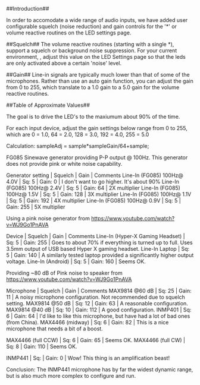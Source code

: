 ##Introduction##

In order to accomodate a wide range of audio inputs, we have added user configurable squelch (noise reduction) and gain controls for the '*' or volume reactive routines on the LED settings page.

##Squelch##
The volume reactive routines (starting with a single *), support a squelch or background noise suppression. For your current environment, , adjust this value on the LED Settings page so that the leds are only activated above a certain 'noise' level.

##Gain##
Line-in signals are typically much lower than that of some of the microphones. Rather than use an auto gain function, you can adjust the gain from 0 to 255, which translate to a 1.0 gain to a 5.0 gain for the volume reactive routines.

##Table of Approximate Values##

 
 The goal is to drive the LED's to the maxiumum about 90% of the time.
 
 For each input device, adjust the gain settings below range from 0 to 255, which are 0 = 1.0, 64 = 2.0, 128 = 3.0, 192 = 4.0, 255 = 5.0
 
 Calculation:  sampleAdj = sample*sampleGain/64+sample;
 
 
 FG085 Sinewave generator providing P-P output @ 100Hz. This generator does not provide pink or white noise capability.
 
 Generator setting | Squelch | Gain | Comments
 Line-In (FG085) 100Hz@  4.0V  | Sq: 5 | Gain: 0   | I don't want to go higher. It's about 90%
 Line-In (FG085) 100Hz@  2.4V  | Sq: 5 | Gain: 64  | 2X multiplier
 Line-In (FG085) 100Hz@  1.5V  | Sq: 5 | Gain: 128 | 3X multiplier
 Line-In (FG085) 100Hz@  1.1V  | Sq: 5 | Gain: 192 | 4X multiplier
 Line-In (FG085) 100Hz@  0.9V  | Sq: 5 | Gain: 255 | 5X multiplier
 
 
 Using a pink noise generator from https://www.youtube.com/watch?v=WJ9Go1PnAVA
 
 Device | Squelch | Gain | Comments
 Line-In (Hyper-X Gaming Headset) | Sq: 5   | Gain: 255 | Goes to about 70% if everything is turned up to full. Uses 3.5mm output of USB based Hyper X gaming headset.
 Line-In Laptop | Sq: 5 | Gain: 140 |   A similarly tested laptop provided a significantly higher output voltage.
 Line-In (Android)    | Sq: 5   | Gain: 160 | Seems OK.


 Providing ~80 dB of Pink noise to speaker from https://www.youtube.com/watch?v=WJ9Go1PnAVA

 Microphone | Squelch | Gain | Comments
 MAX9814 @60 dB |     Sq: 25 | Gain: 11  | A noisy microphone configuration. Not recommended due to squelch setting.
 MAX9814 @50 dB |     Sq: 12 | Gain: 63 | A reasonable configuration.
 MAX9814 @40 dB |     Sq: 10 | Gain: 112 | A good configuration.
 INMP401 |            Sq: 6 | Gain: 64   | I'd like to like this microphone, but have had a lot of bad ones (from China).
 MAX4466 (midway) |  Sq: 6  | Gain: 82 | This is a nice microphone that needs a bit of a boost.
 
 MAX4466 (full CCW) | Sq: 6  | Gain: 65 | Seems OK.
 MAX4466 (full CW) |  Sq: 8  | Gain: 110 | Seems OK. 
 
 
 INMP441              | Sq:     | Gain: 0    | Wow! This thing is an amplification beast!
 
 
 Conclusion: The INMP441 microphone has by far the widest dynamic range, but is also much more complex to configure and run.
